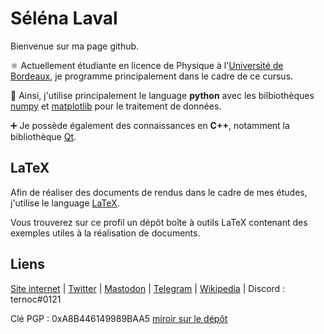 # Séléna Laval

Bienvenue sur ma page github.

⚛️ Actuellement étudiante en licence de Physique à l'[Université de Bordeaux](https://physique.u-bordeaux.fr), je programme principalement dans le cadre de ce cursus.

🐍 Ainsi, j'utilise principalement le language **python** avec les bilbiothèques [numpy](https://numpy.org) et [matplotlib](https://matplotlib.org/) pour le traitement de données.

➕ Je possède également des connaissances en **C++**, notamment la bibliothèque [Qt](https://qt.io).

## LaTeX

Afin de réaliser des documents de rendus dans le cadre de mes études, j'utilise le language [LaTeX](https://www.latex-project.org/).

Vous trouverez sur ce profil un dépôt boîte à outils LaTeX contenant des exemples utiles à la réalisation de documents. 

## Liens

[Site internet](https://ternoc.com) | [Twitter](https://twitter.com/SelenaCCLaval) | [Mastodon](https://rivals.space/@selena) | [Telegram](https://t.me/ternoc) | [Wikipedia](https://fr.wikipedia.org/wiki/Utilisatrice:Ternoc) | Discord : ternoc#0121

Clé PGP : 0xA8B446149989BAA5 [miroir sur le dépôt](https://github.com/Ternoc/Ternoc/blob/main/0xA8B446149989BAA5-pub.asc)